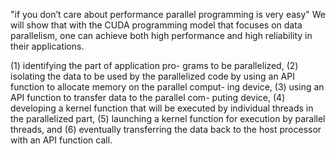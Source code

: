 "if you don’t care about performance parallel programming is very easy"
We will show that with the CUDA programming model that focuses on data parallelism, one can achieve
both high performance and high reliability in their applications.

(1) identifying the part of application pro-
grams to be parallelized, 
(2) isolating the data to be used by the parallelized
code by using an API function to allocate memory on the parallel comput-
ing device, 
(3) using an API function to transfer data to the parallel com-
puting device, 
(4) developing a kernel function that will be executed by
individual threads in the parallelized part, 
(5) launching a kernel function
for execution by parallel threads, and 
(6) eventually transferring the data
back to the host processor with an API function call.